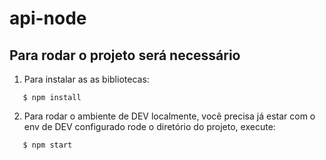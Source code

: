 # api-node


## Para rodar o projeto será necessário

1.  Para instalar as as bibliotecas:

```shell
   $ npm install
```

2. Para rodar o ambiente de DEV localmente, você precisa já estar com o env de DEV configurado rode o diretório do projeto, execute:

```shell
   $ npm start
